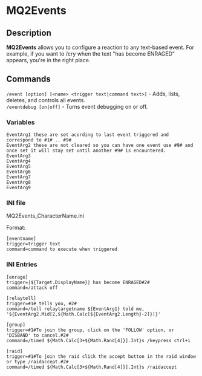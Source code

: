 # MQ2Events

## Description

**MQ2Events** allows you to configure a reaction to any text-based event. For example, if you want to /cry when the text "has become ENRAGED" appears, you're in the right place.

## Commands

`/event [option] [<name> <trigger text|command text>]` - Adds, lists, deletes, and controls all events.<br>
`/eventdebug [on|off]` - Turns event debugging on or off.<br>

### Variables

```text
EventArg1 these are set acording to last event triggered and correspond to #1# .. #9#
EventArg2 these are not cleared so you can have one event use #9# and once set it will stay set until another #9# is encountered.
EventArg3
EventArg4
EventArg5
EventArg6
EventArg7
EventArg8
EventArg9
```

### INI file

MQ2Events\_CharacterName.ini

Format:

```text
[eventname]
trigger=trigger text
command=command to execute when triggered
```

### INI Entries

```text
[enrage]
trigger=|${Target.DisplayName}| has become ENRAGED#2#
command=/attack off

[relaytell]
trigger=#1# tells you, #2#
command=/tell relaytargetname ${EventArg1} told me, '${EventArg2.Mid[2,${Math.Calc[${EventArg2.Length}-2]}]}'

[group]
trigger=#1#To join the group, click on the 'FOLLOW' option, or 'DISBAND' to cancel.#2#
command=/timed ${Math.Calc[3+${Math.Rand[4]}].Int}s /keypress ctrl+i

[raid]
trigger=#1#To join the raid click the accept button in the raid window or type /raidaccept.#2#
command=/timed ${Math.Calc[3+${Math.Rand[4]}].Int}s /raidaccept
```
